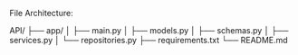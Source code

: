File Architecture:

API/
├── app/
│   ├── main.py
│   ├── models.py
│   ├── schemas.py
│   ├── services.py
│   └── repositories.py
├── requirements.txt
└── README.md